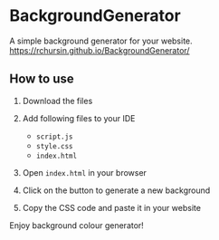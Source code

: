 # BackgroundGenerator
A simple background generator for your website.
https://rchursin.github.io/BackgroundGenerator/

## How to use
1. Download the files
2. Add following files to your IDE
    * `script.js`
    * `style.css`
    * `index.html`

3. Open `index.html` in your browser
4. Click on the button to generate a new background
5. Copy the CSS code and paste it in your website

Enjoy background colour generator!

